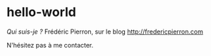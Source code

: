 # hello-world
*Qui suis-je ?*
Frédéric Pierron, sur le blog http://fredericpierron.com

N'hésitez pas à me contacter.

